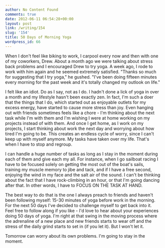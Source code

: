 ```yaml
---
author: No Content Found
comments: true
date: 2012-06-11 06:54:28+00:00
layout: post
link: /writing/154
slug: '154'
title: 50 Days of Morning Yoga
wordpress_id: 66
---
```


When I don't feel like biking to work, I carpool every now and then with one of my coworkers, Drew. About a month ago we were talking about stress back problems and I encouraged Drew to try yoga. A week ago, I rode to work with him again and he seemed extremely satisfied.
"Thanks so much for suggesting that I try yoga," he gushed. "I've been doing fifteen minutes every morning for the past week and it's totally changed my outlook on life."




I felt like an idiot. Do as I say, not as I do. I hadn't done a lick of yoga in over a month and my lifestyle hasn't been exactly zen. In fact, I'm such a doer that the things that I do, which started out as enjoyable outlets for my excess energy, have started to cause more stress than joy. Even hanging out with friends sometimes feels like a chore - I'm thinking about the next task while I'm with them and I'm wishing I were at home working on my projects instead of with them. And once I get home, as I work on my projects, I start thinking about work the next day and worrying about how tired I'm going to be. This creates an endless cycle of worry, since I can't keep up with myself anymore. My tasks have taken over my life. That's when I have to stop and regroup.




I can handle a huge number of tasks as long as I stay in the moment during each of them and give each my all. For instance, when I go sailboat racing I have to be focused solely on getting the most out of the boat's sails, training my muscle memory to jibe and tack, and if I have a free second, enjoying the wind in my face and the salt air of the sound. I can't be thinking about the fact that I have rock-climbing in an hour, or that I'm going dancing after that. In other words, I have to FOCUS ON THE TASK AT HAND.




The best way to do that is the one I always preach to friends and haven't been following myself: 15-30 minutes of yoga before work in the morning. For the next 50 days I've decided to challenge myself to get back into it. Feel free to follow along if you like - I'd love to hear about your experiences doing 50 days of yoga. I'm right at that swing in the moving process where the adrenaline of a new place and new friends starts to wear off and the stress of the daily grind starts to set in (if you let it). But I won't let it.




Tomorrow can worry about its own problems. I'm going to stay in the moment.
